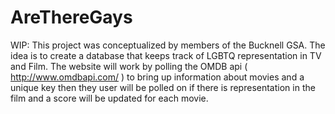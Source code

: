 # AreThereGays

WIP:
This project was conceptualized by members of the Bucknell GSA. The idea is to create a database that keeps track of LGBTQ representation in 
TV and Film. The website will work by polling the OMDB api ( http://www.omdbapi.com/ ) to bring up information about movies and a unique key
then they user will be polled on if there is representation in the film and a score will be updated for each movie. 
